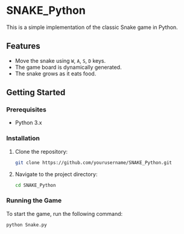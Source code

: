 # SNAKE_Python

This is a simple implementation of the classic Snake game in Python.

## Features
- Move the snake using `W`, `A`, `S`, `D` keys.
- The game board is dynamically generated.
- The snake grows as it eats food.

## Getting Started

### Prerequisites
- Python 3.x

### Installation
1. Clone the repository:
    ```sh
    git clone https://github.com/yourusername/SNAKE_Python.git
    ```
2. Navigate to the project directory:
    ```sh
    cd SNAKE_Python
    ```

### Running the Game
To start the game, run the following command:
```sh
python Snake.py